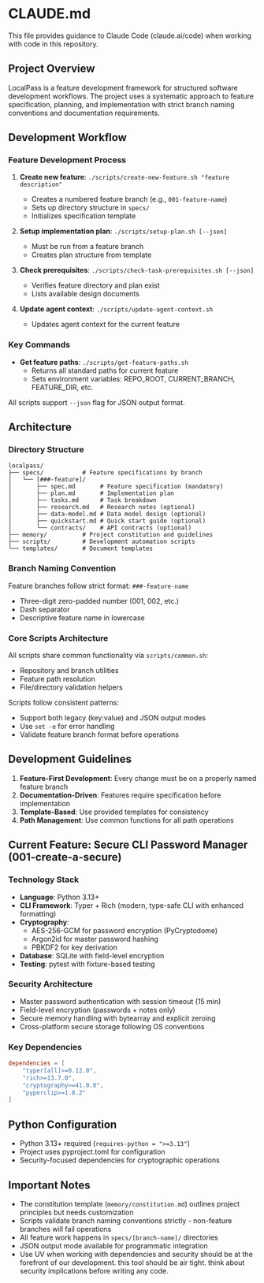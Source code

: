 # CLAUDE.md

This file provides guidance to Claude Code (claude.ai/code) when working with code in this repository.

## Project Overview

LocalPass is a feature development framework for structured software development workflows. The project uses a systematic approach to feature specification, planning, and implementation with strict branch naming conventions and documentation requirements.

## Development Workflow

### Feature Development Process

1. **Create new feature**: `./scripts/create-new-feature.sh "feature description"`
   - Creates a numbered feature branch (e.g., `001-feature-name`)
   - Sets up directory structure in `specs/`
   - Initializes specification template

2. **Setup implementation plan**: `./scripts/setup-plan.sh [--json]`
   - Must be run from a feature branch
   - Creates plan structure from template

3. **Check prerequisites**: `./scripts/check-task-prerequisites.sh [--json]`
   - Verifies feature directory and plan exist
   - Lists available design documents

4. **Update agent context**: `./scripts/update-agent-context.sh`
   - Updates agent context for the current feature

### Key Commands

- **Get feature paths**: `./scripts/get-feature-paths.sh`
  - Returns all standard paths for current feature
  - Sets environment variables: REPO_ROOT, CURRENT_BRANCH, FEATURE_DIR, etc.

All scripts support `--json` flag for JSON output format.

## Architecture

### Directory Structure

```
localpass/
├── specs/           # Feature specifications by branch
│   └── [###-feature]/
│       ├── spec.md       # Feature specification (mandatory)
│       ├── plan.md       # Implementation plan
│       ├── tasks.md      # Task breakdown
│       ├── research.md   # Research notes (optional)
│       ├── data-model.md # Data model design (optional)
│       ├── quickstart.md # Quick start guide (optional)
│       └── contracts/    # API contracts (optional)
├── memory/          # Project constitution and guidelines
├── scripts/         # Development automation scripts
└── templates/       # Document templates
```

### Branch Naming Convention

Feature branches follow strict format: `###-feature-name`
- Three-digit zero-padded number (001, 002, etc.)
- Dash separator
- Descriptive feature name in lowercase

### Core Scripts Architecture

All scripts share common functionality via `scripts/common.sh`:
- Repository and branch utilities
- Feature path resolution
- File/directory validation helpers

Scripts follow consistent patterns:
- Support both legacy (key:value) and JSON output modes
- Use `set -e` for error handling
- Validate feature branch format before operations

## Development Guidelines

1. **Feature-First Development**: Every change must be on a properly named feature branch
2. **Documentation-Driven**: Features require specification before implementation
3. **Template-Based**: Use provided templates for consistency
4. **Path Management**: Use common functions for all path operations

## Current Feature: Secure CLI Password Manager (001-create-a-secure)

### Technology Stack
- **Language**: Python 3.13+
- **CLI Framework**: Typer + Rich (modern, type-safe CLI with enhanced formatting)
- **Cryptography**: 
  - AES-256-GCM for password encryption (PyCryptodome)
  - Argon2id for master password hashing
  - PBKDF2 for key derivation
- **Database**: SQLite with field-level encryption
- **Testing**: pytest with fixture-based testing

### Security Architecture
- Master password authentication with session timeout (15 min)
- Field-level encryption (passwords + notes only)
- Secure memory handling with bytearray and explicit zeroing
- Cross-platform secure storage following OS conventions

### Key Dependencies
```toml
dependencies = [
    "typer[all]>=0.12.0",
    "rich>=13.7.0", 
    "cryptography>=41.0.0",
    "pyperclip>=1.8.2"
]
```

## Python Configuration

- Python 3.13+ required (`requires-python = ">=3.13"`)
- Project uses pyproject.toml for configuration
- Security-focused dependencies for cryptographic operations

## Important Notes

- The constitution template (`memory/constitution.md`) outlines project principles but needs customization
- Scripts validate branch naming conventions strictly - non-feature branches will fail operations
- All feature work happens in `specs/[branch-name]/` directories
- JSON output mode available for programmatic integration
- Use UV when working with dependencies and security should be at the forefront of our development. this tool should be air tight. think about security implications before writing any code.